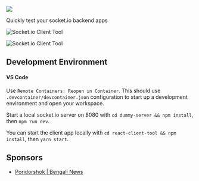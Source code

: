 
[<img src="https://github.com/amritb/socketio-client-tool/workflows/deploy-to-gh-pages/badge.svg"/>](https://github.com/amritb/socketio-client-tool/actions?query=workflow%3Adeploy-to-gh-pages)

Quickly test your socket.io backend apps

<img src="https://raw.githubusercontent.com/amritb/socketio-client-tool/master/ss1.png" alt="Socket.io Client Tool"></img>

<img src="https://raw.githubusercontent.com/amritb/socketio-client-tool/master/ss2.png" alt="Socket.io Client Tool"></img>

## Development Environment

#### VS Code

Use `Remote Containers: Reopen in Container`. This should use `.devcontainer/devcontainer.json` configuration to start up a development environment and open your workspace.

Start a local socket.io server on 8080 with `cd dummy-server && npm install`, then `npm run dev`.

You can start the client app locally with `cd react-client-tool && npm install`, then `yarn start`.

## Sponsors

- [Poridorshok | Bengali News](https://poridorshok.com)
